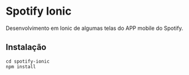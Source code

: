 # Spotify Ionic
Desenvolvimento em Ionic de algumas telas do APP mobile do Spotify.

## Instalação
```
cd spotify-ionic
npm install
```
